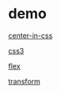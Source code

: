 # demo

<a target="_blank" href="/page/center-in-css.html">center-in-css</a>

<a target="_blank" href="/page/css3.html">css3</a>

<a target="_blank" href="/page/flex.html">flex</a>

<a target="_blank" href="/page/transform.html">transform</a>
